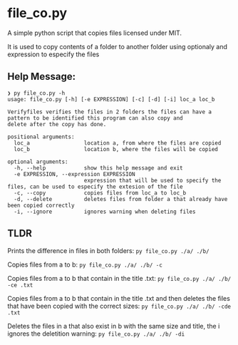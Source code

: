 # file_co.py
A simple python script that copies files licensed under MIT.

It is used to copy contents of a folder to another folder using 
optionaly and expression to especify the files

## Help Message:
```
❯ py file_co.py -h
usage: file_co.py [-h] [-e EXPRESSION] [-c] [-d] [-i] loc_a loc_b

Verifyfiles verifies the files in 2 folders the files can have a pattern to be identified this program can also copy and
delete after the copy has done.

positional arguments:
  loc_a                 location a, from where the files are copied
  loc_b                 location b, where the files will be copied

optional arguments:
  -h, --help            show this help message and exit
  -e EXPRESSION, --expression EXPRESSION
                        expression that will be used to specify the files, can be used to especify the extesion of the file
  -c, --copy            copies files from loc_a to loc_b
  -d, --delete          deletes files from folder a that already have been copied correctly
  -i, --ignore          ignores warning when deleting files
```

## TLDR

Prints the difference in files in both folders:
`py file_co.py ./a/ ./b/`

Copies files from a to b:
`py file_co.py ./a/ ./b/ -c`

Copies files from a to b that contain in the title .txt:
`py file_co.py ./a/ ./b/ -ce .txt`

Copies files from a to b that contain in the title .txt and then deletes the files that have been copied with the correct sizes:
`py file_co.py ./a/ ./b/ -cde .txt`

Deletes the files in a that also exist in b with the same size and title, the i ignores the deletition warning:
`py file_co.py ./a/ ./b/ -di`






